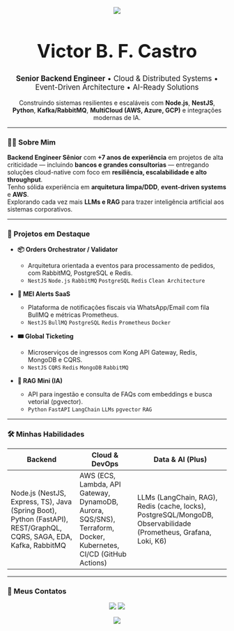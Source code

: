 <p align="center">
  <img src="https://readme-typing-svg.herokuapp.com?font=Fira+Code&size=28&pause=1000&color=4B0082&center=true&vCenter=true&width=600&lines=Senior+Backend+Engineer;Cloud+%26+Distributed+Systems;Event-Driven+Architecture;AI-Ready+Solutions"/>
</p>



<div align="center">
  <h1 style="font-size: 3em; font-weight: bold;">Victor B. F. Castro</h1>
  <p style="font-size: 1.2em;">
    <strong>Senior Backend Engineer</strong> • Cloud & Distributed Systems • Event-Driven Architecture • AI-Ready Solutions
  </p>
 <p>
    Construindo sistemas resilientes e escaláveis com <b>Node.js</b>, <b>NestJS</b>, <b>Python</b>, <b>Kafka/RabbitMQ</b>, <b>MultiCloud (AWS, Azure, GCP)</b> e integrações modernas de IA.
  </p>
  </p>
</div>

---

### 👨‍💻 Sobre Mim

**Backend Engineer Sênior** com **+7 anos de experiência** em projetos de alta criticidade — incluindo **bancos e grandes consultorias** — entregando soluções cloud-native com foco em **resiliência, escalabilidade e alto throughput**.  
Tenho sólida experiência em **arquitetura limpa/DDD**, **event-driven systems** e **AWS**.  
Explorando cada vez mais **LLMs e RAG** para trazer inteligência artificial aos sistemas corporativos.

---

### 🚀 Projetos em Destaque

- **📦 Orders Orchestrator / Validator**
  - Arquitetura orientada a eventos para processamento de pedidos, com RabbitMQ, PostgreSQL e Redis.
  - `NestJS` `Node.js` `RabbitMQ` `PostgreSQL` `Redis` `Clean Architecture`

- **🧾 MEI Alerts SaaS**
  - Plataforma de notificações fiscais via WhatsApp/Email com fila BullMQ e métricas Prometheus.
  - `NestJS` `BullMQ` `PostgreSQL` `Redis` `Prometheus` `Docker`

- **🎟️ Global Ticketing**
  - Microserviços de ingressos com Kong API Gateway, Redis, MongoDB e CQRS.
  - `NestJS` `CQRS` `Redis` `MongoDB` `RabbitMQ`

- **🤖 RAG Mini (IA)**
  - API para ingestão e consulta de FAQs com embeddings e busca vetorial (pgvector).
  - `Python` `FastAPI` `LangChain` `LLMs` `pgvector` `RAG`

---

### 🛠️ Minhas Habilidades

| **Backend** | **Cloud & DevOps** | **Data & AI (Plus)** |
|-------------|--------------------|----------------------|
| Node.js (NestJS, Express, TS), Java (Spring Boot), Python (FastAPI), REST/GraphQL, CQRS, SAGA, EDA, Kafka, RabbitMQ | AWS (ECS, Lambda, API Gateway, DynamoDB, Aurora, SQS/SNS), Terraform, Docker, Kubernetes, CI/CD (GitHub Actions) | LLMs (LangChain, RAG), Redis (cache, locks), PostgreSQL/MongoDB, Observabilidade (Prometheus, Grafana, Loki, K6) |

---

### 💬 Meus Contatos
<p align="center">
  <a href="https://www.linkedin.com/in/victorbfcastro" target="_blank"><img src="https://img.shields.io/badge/LinkedIn-0A66C2?style=for-the-badge&logo=linkedin&logoColor=white"></a>
  <a href="https://wa.me/5548991201715?text=Olá%20Victor!%20Gostaria%20de%20conversar%20sobre%20um%20projeto." target="_blank"><img src="https://img.shields.io/badge/WhatsApp-25D366?style=for-the-badge&logo=whatsapp&logoColor=white"></a>
</p>

<p align="center">
  <img src="https://raw.githubusercontent.com/victorbfcastro/victorbfcastro/main/assets/wave-top.svg"/>
</p>

